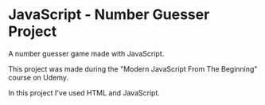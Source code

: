# JavaScript - Number Guesser Project
A number guesser game made with JavaScript.

This project was made during the "Modern JavaScript From The Beginning" course on Udemy.

In this project I've used HTML and JavaScript.
